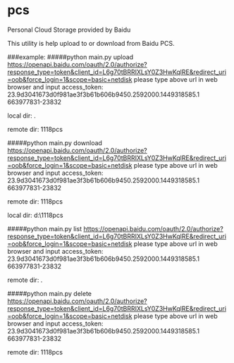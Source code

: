# pcs
Personal Cloud Storage provided by Baidu

This utility is help upload to or download from Baidu PCS.

###example:
####\#python main.py upload
https://openapi.baidu.com/oauth/2.0/authorize?response_type=token&client_id=L6g70tBRRIXLsY0Z3HwKqlRE&redirect_uri=oob&force_login=1&scope=basic+netdisk
please type above url in web browser and input access_token: 23.9d3041673d0f981ae3f3b61b606b9450.2592000.1449318585.1
663977831-23832

local dir: .

remote dir: 1118pcs

####\#python main.py download
https://openapi.baidu.com/oauth/2.0/authorize?response_type=token&client_id=L6g70tBRRIXLsY0Z3HwKqlRE&redirect_uri=oob&force_login=1&scope=basic+netdisk
please type above url in web browser and input access_token: 23.9d3041673d0f981ae3f3b61b606b9450.2592000.1449318585.1
663977831-23832

remote dir: 1118pcs

local dir: d:\1118pcs

####\#python main.py list
https://openapi.baidu.com/oauth/2.0/authorize?response_type=token&client_id=L6g70tBRRIXLsY0Z3HwKqlRE&redirect_uri=oob&force_login=1&scope=basic+netdisk
please type above url in web browser and input access_token: 23.9d3041673d0f981ae3f3b61b606b9450.2592000.1449318585.1
663977831-23832

remote dir: .

####\#python main.py delete
https://openapi.baidu.com/oauth/2.0/authorize?response_type=token&client_id=L6g70tBRRIXLsY0Z3HwKqlRE&redirect_uri=oob&force_login=1&scope=basic+netdisk
please type above url in web browser and input access_token: 23.9d3041673d0f981ae3f3b61b606b9450.2592000.1449318585.1
663977831-23832

remote dir: 1118pcs

